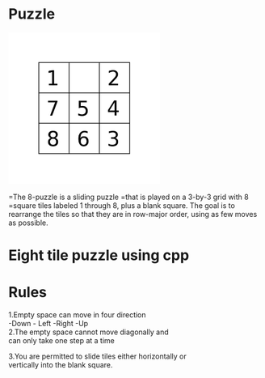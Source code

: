 # Puzzle
<img src="Pictures/Demo.webp" width="300" height="300">
<br>

=The 8-puzzle is a sliding puzzle 
=that is played on a 3-by-3 grid with 8 
=square tiles labeled 1 through 8, plus a 
blank square. The goal is to rearrange the 
tiles so that they are in row-major order, 
using as few moves as possible.

# Eight tile puzzle using cpp

# Rules

1.Empty space can move in four direction<br>
-Down - Left -Right -Up
<br>
2.The empty space cannot move diagonally and <br>
can only take one step at a time<br>

3.You are permitted to slide tiles either horizontally or <br>
vertically into the blank square.

